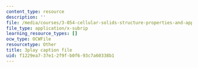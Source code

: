 ```yaml
---
content_type: resource
description: ''
file: /media/courses/3-054-cellular-solids-structure-properties-and-applications-spring-2015/f1229ea737e12f9fb0f693c7a60338b1_4d3RQs2JnKg.srt
file_type: application/x-subrip
learning_resource_types: []
ocw_type: OCWFile
resourcetype: Other
title: 3play caption file
uid: f1229ea7-37e1-2f9f-b0f6-93c7a60338b1
---
```

